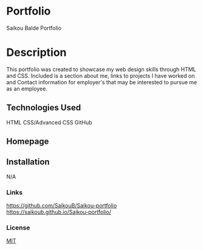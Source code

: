 # Portfolio
Saikou Balde Portfolio

# Description
This portfolio was created to showcase my web design skills through HTML and CSS. Included is a section about me, links to projects I have worked on and Contact information for employer's that may be interested to pursue me as an employee.

## Technologies Used

HTML
CSS/Advanced CSS
GitHub

## Homepage



## Installation
N/A

### Links
https://github.com/SaikouB/Saikou-portfolio
https://saikoub.github.io/Saikou-portfolio/


### License

[MIT](https://choosealicense.com/licenses/mit/)